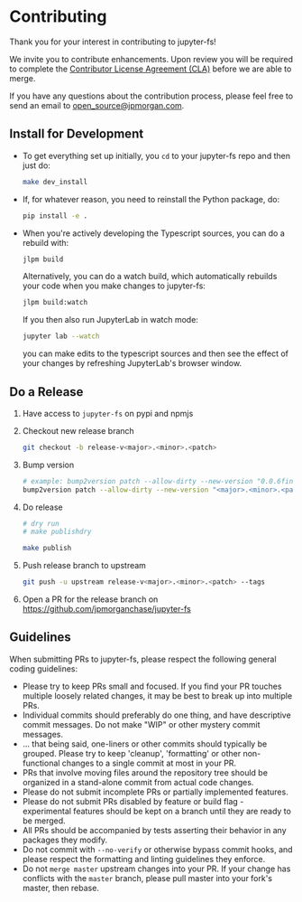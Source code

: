 # Contributing

Thank you for your interest in contributing to jupyter-fs!

We invite you to contribute enhancements. Upon review you will be required to complete the [Contributor License Agreement (CLA)](https://github.com/jpmorganchase/cla) before we are able to merge.

If you have any questions about the contribution process, please feel free to send an email to [open_source@jpmorgan.com](mailto:open_source@jpmorgan.com).

## Install for Development

- To get everything set up initially, you `cd` to your jupyter-fs repo and then just do:

    ```bash
    make dev_install
    ```

- If, for whatever reason, you need to reinstall the Python package, do:

    ```bash
    pip install -e .
    ```

- When you're actively developing the Typescript sources, you can do a rebuild with:

    ```bash
    jlpm build
    ```

    Alternatively, you can do a watch build, which automatically rebuilds your code when you make changes to jupyter-fs:

    ```bash
    jlpm build:watch
    ```

    If you then also run JupyterLab in watch mode:

    ```bash
    jupyter lab --watch
    ```

    you can make edits to the typescript sources and then see the effect of your changes by refreshing JupyterLab's browser window.

## Do a Release

1. Have access to `jupyter-fs` on pypi and npmjs

2. Checkout new release branch

    ```bash
    git checkout -b release-v<major>.<minor>.<patch>
    ```

3. Bump version

    ```bash
    # example: bump2version patch --allow-dirty --new-version "0.0.6final0"
    bump2version patch --allow-dirty --new-version "<major>.<minor>.<patch>final0"
    ```

4. Do release

    ```bash
    # dry run
    # make publishdry

    make publish
    ```

5. Push release branch to upstream

    ```bash
    git push -u upstream release-v<major>.<minor>.<patch> --tags
    ```

6. Open a PR for the release branch on https://github.com/jpmorganchase/jupyter-fs

## Guidelines

When submitting PRs to jupyter-fs, please respect the following general
coding guidelines:

* Please try to keep PRs small and focused.  If you find your PR touches multiple loosely related changes, it may be best to break up into multiple PRs.
* Individual commits should preferably do one thing, and have descriptive commit messages.  Do not make "WIP" or other mystery commit messages.
* ... that being said, one-liners or other commits should typically be grouped.  Please try to keep 'cleanup', 'formatting' or other non-functional changes to a single commit at most in your PR.
* PRs that involve moving files around the repository tree should be organized in a stand-alone commit from actual code changes.
* Please do not submit incomplete PRs or partially implemented features.
* Please do not submit PRs disabled by feature or build flag - experimental features should be kept on a branch until they are ready to be merged.
* All PRs should be accompanied by tests asserting their behavior in any packages they modify.
* Do not commit with `--no-verify` or otherwise bypass commit hooks, and please respect the formatting and linting guidelines they enforce.
* Do not `merge master` upstream changes into your PR.  If your change has conflicts with the `master` branch, please pull master into your fork's master, then rebase.

